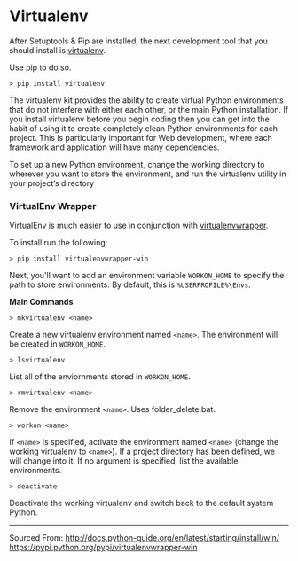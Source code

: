 # Virtualenv

After Setuptools & Pip are installed, the next development tool that you should install is [virtualenv](http://pypi.python.org/pypi/virtualenv/).

Use pip to do so.

```
> pip install virtualenv
```

The virtualenv kit provides the ability to create virtual Python environments that do not interfere with either each other, or the main Python installation. If you install virtualenv before you begin coding then you can get into the habit of using it to create completely clean Python environments for each project. This is particularly important for Web development, where each framework and application will have many dependencies.

To set up a new Python environment, change the working directory to wherever you want to store the environment, and run the virtualenv utility in your project’s directory

### VirtualEnv Wrapper

VirtualEnv is much easier to use in conjunction with [virtualenvwrapper](https://pypi.python.org/pypi/virtualenvwrapper-win).

To install run the following:
```
> pip install virtualenvwrapper-win
```

Next, you'll want to add an environment variable `WORKON_HOME` to specify the path to store environments. By default, this is `%USERPROFILE%\Envs`.


**Main Commands**
```
> mkvirtualenv <name>
```
Create a new virtualenv environment named `<name>`. The environment will be created in `WORKON_HOME`.
```
> lsvirtualenv
```
List all of the enviornments stored in `WORKON_HOME`.
```
> rmvirtualenv <name>
```
Remove the environment `<name>`. Uses folder_delete.bat.
```
> workon <name>
```
If `<name>` is specified, activate the environment named `<name>` (change the working virtualenv to `<name>`). If a project directory has been defined, we will change into it. If no argument is specified, list the available environments.
```
> deactivate
```
Deactivate the working virtualenv and switch back to the default system Python.

- - -
Sourced From:
http://docs.python-guide.org/en/latest/starting/install/win/
https://pypi.python.org/pypi/virtualenvwrapper-win
